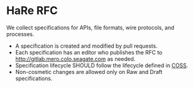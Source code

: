 # HaRe RFC

We collect specifications for APIs, file formats, wire protocols, and processes.

* A specification is created and modified by pull requests.
* Each specification has an editor who publishes the RFC to http://gitlab.mero.colo.seagate.com as needed.
* Specification lifecycle SHOULD follow the lifecycle defined in [COSS](http://rfc.unprotocols.org/spec:2/COSS).
* Non-cosmetic changes are allowed only on Raw and Draft specifications.
